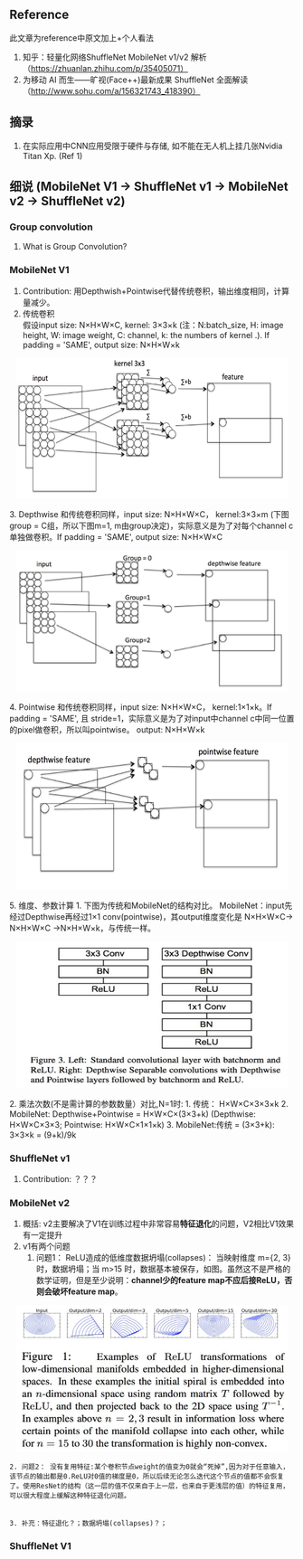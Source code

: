## Reference  
此文章为reference中原文加上+个人看法
  1. 知乎：轻量化网络ShuffleNet MobileNet v1/v2 解析（https://zhuanlan.zhihu.com/p/35405071）
  2. 为移动 AI 而生——旷视(Face++)最新成果 ShuffleNet 全面解读（http://www.sohu.com/a/156321743_418390）
## 摘录
  1. 在实际应用中CNN应用受限于硬件与存储, 如不能在无人机上挂几张Nvidia Titan Xp. (Ref 1)

## 细说 (MobileNet V1 -> ShuffleNet v1 -> MobileNet v2 -> ShuffleNet v2)
### Group convolution
1. What is Group Convolution?
### MobileNet V1
1. Contribution: 用Depthwish+Pointwise代替传统卷积，输出维度相同，计算量减少。
2. 传统卷积  
假设input size: N×H×W×C, kernel: 3×3×k (注：N:batch_size, H: image height, W: image weight, C: channel, k: the numbers of kernel .). If padding = 'SAME', output size: N×H×W×k
<p align="center">
         <img src="image/CNN_kernel.jpg" height="250" width="480"> 
      </p>
3. Depthwise  
和传统卷积同样，input size: N×H×W×C， kernel:3×3×m (下图group = C组，所以下图m=1, m由group决定)，实际意义是为了对每个channel c单独做卷积。If padding = 'SAME', output size: N×H×W×C
<p align="center">
         <img src="image/MobileNet_depthwise.jpg" height="250" width="480"> 
      </p>
4. Pointwise  
和传统卷积同样，input size: N×H×W×C， kernel:1×1×k。If padding = 'SAME', 且 stride=1，实际意义是为了对input中channel c中同一位置的pixel做卷积，所以叫pointwise。 output: N×H×W×k
<p align="center">
         <img src="image/MobileNet_pointwise.jpg" height="260" width="480"> 
      </p>
5. 维度、参数计算  
  1. 下图为传统和MobileNet的结构对比。 MobileNet：input先经过Depthwise再经过1×1 conv(pointwise)，其output维度变化是 N×H×W×C-> N×H×W×C ->N×H×W×k，与传统一样。
<p align="center">
         <img src="image/mobilenet_v1.jpg" height="260" width="480"> 
      </p>
  2. 乘法次数(不是需计算的参数数量）对比,N=1时: 
    1. 传统： H×W×C×3×3×k
    2. MobileNet: Depthwise+Pointwise = H×W×C×(3×3+k)  (Depthwise: H×W×C×3×3; Pointwise: H×W×C×1×1×k) 
    3. MobileNet:传统 = (3×3+k): 3×3×k = (9+k)/9k

### ShuffleNet v1
1. Contribution:  ？？？

### MobileNet v2
1. 概括: v2主要解决了V1在训练过程中非常容易**特征退化**的问题，V2相比V1效果有一定提升
2. v1有两个问题
    1. 问题1： ReLU造成的低维度数据坍塌(collapses)： 当映射维度 m={2, 3} 时，数据坍塌；当 m>15 时，数据基本被保存，如图。虽然这不是严格的数学证明，但是至少说明：**channel少的feature map不应后接ReLU，否则会破坏feature map**。  
  <p align="center">
         <img src="image/mobilenet_v2.jpg" height="260" width="480"> 
      </p>  
      
    2. 问题2： 没有复用特征:某个卷积节点weight的值变为0就会“死掉”,因为对于任意输入，该节点的输出都是0.ReLU对0值的梯度是0，所以后续无论怎么迭代这个节点的值都不会恢复了。使用ResNet的结构（这一层的值不仅来自于上一层，也来自于更浅层的值）的特征复用，可以很大程度上缓解这种特征退化问题。  


    3. 补充：特征退化？；数据坍塌(collapses)？；
    
     



### ShuffleNet V1
